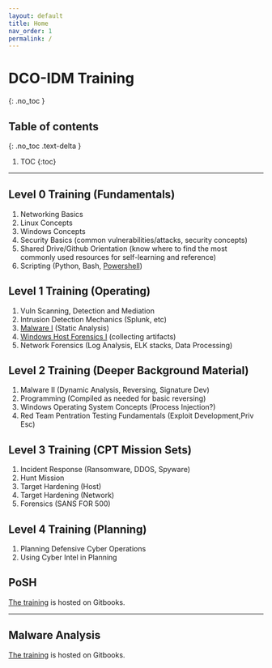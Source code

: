 ```yaml
---
layout: default
title: Home
nav_order: 1
permalink: /
---
```


# DCO-IDM Training
{: .no_toc }

## Table of contents
{: .no_toc .text-delta }

1. TOC
{:toc}

---

## Level 0 Training (Fundamentals)
1. Networking Basics 
2. Linux Concepts
3. Windows Concepts
4. Security Basics (common vulnerabilities/attacks, security concepts)
5. Shared Drive/Github Orientation (know where to find the most commonly used resources for self-learning and reference)
6. Scripting (Python, Bash, [Powershell](https://romc.gitbook.io/learn-to-posh/))


## Level 1 Training (Operating)
1. Vuln Scanning, Detection and Mediation
2. Intrusion Detection Mechanics (Splunk, etc)
3. [Malware I](https://khannay.gitbook.io/malware-analysis) (Static Analysis)
4. [Windows Host Forensics I](https://khannay.gitbook.io/malware-analysis) (collecting artifacts)
5. Network Forensics (Log Analysis, ELK stacks, Data Processing)

## Level 2 Training (Deeper Background Material)
1. Malware II (Dynamic Analysis, Reversing, Signature Dev)
2. Programming (Compiled as needed for basic reversing)
3. Windows Operating System Concepts (Process Injection?)
4. Red Team Pentration Testing Fundamentals (Exploit Development,Priv Esc)

## Level 3 Training (CPT Mission Sets)
1. Incident Response (Ransomware, DDOS, Spyware)
2. Hunt Mission
3. Target Hardening (Host)
4. Target Hardening (Network)
5. Forensics (SANS FOR 500)

## Level 4 Training (Planning)
1. Planning Defensive Cyber Operations
2. Using Cyber Intel in Planning




## PoSH

[The training](https://romc.gitbook.io/learn-to-posh/) is hosted on Gitbooks.

---

## Malware Analysis

[The training](https://khannay.gitbook.io/malware-analysis) is hosted on
Gitbooks.

